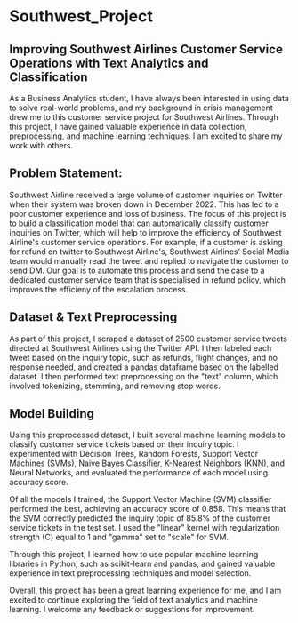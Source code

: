 # Southwest_Project
## Improving Southwest Airlines Customer Service Operations with Text Analytics and Classification

As a Business Analytics student, I have always been interested in using data to solve real-world problems, and my background in crisis management drew me to this customer service project for Southwest Airlines. Through this project, I have gained valuable experience in data collection, preprocessing, and machine learning techniques. I am excited to share my work with others.

## Problem Statement:
Southwest Airline received a large volume of customer inquiries on Twitter when their system was broken down in December 2022. This has led to a poor customer experience and loss of business. The focus of this project is to build a classification model that can automatically classify customer inquiries on Twitter, which will help to improve the efficiency of Southwest Airline's customer service operations. 
For example, if a customer is asking for refund on twitter to Southwest Airline's, Southwest Airlines’ Social Media team would manually read the tweet and replied to navigate the customer to send DM. Our goal is to automate this process and send the case to a dedicated customer service team that is specialised in refund policy, which improves the efficieny of the escalation process.

## Dataset & Text Preprocessing
As part of this project, I scraped a dataset of 2500 customer service tweets directed at Southwest Airlines using the Twitter API. I then labeled each tweet based on the inquiry topic, such as refunds, flight changes, and no response needed, and created a pandas dataframe based on the labelled dataset. I then performed text preprocessing on the "text" column, which involved tokenizing, stemming, and removing stop words.

## Model Building
Using this preprocessed dataset, I built several machine learning models to classify customer service tickets based on their inquiry topic. I experimented with Decision Trees, Random Forests, Support Vector Machines (SVMs), Naive Bayes Classifier, K-Nearest Neighbors (KNN), and Neural Networks, and evaluated the performance of each model using accuracy score. 

Of all the models I trained, the Support Vector Machine (SVM) classifier performed the best, achieving an accuracy score of 0.858. This means that the SVM correctly predicted the inquiry topic of 85.8% of the customer service tickets in the test set. I used the "linear" kernel with regularization strength (C) equal to 1 and "gamma" set to "scale" for SVM.

Through this project, I learned how to use popular machine learning libraries in Python, such as scikit-learn and pandas, and gained valuable experience in text preprocessing techniques and model selection. 

Overall, this project has been a great learning experience for me, and I am excited to continue exploring the field of text analytics and machine learning.  I welcome any feedback or suggestions for improvement.






